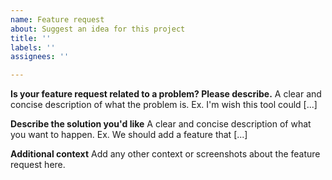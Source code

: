```yaml
---
name: Feature request
about: Suggest an idea for this project
title: ''
labels: ''
assignees: ''

---
```


**Is your feature request related to a problem? Please describe.**
A clear and concise description of what the problem is. Ex. I'm wish this tool could [...]

**Describe the solution you'd like**
A clear and concise description of what you want to happen. Ex. We should add a feature that [...]

**Additional context**
Add any other context or screenshots about the feature request here.
